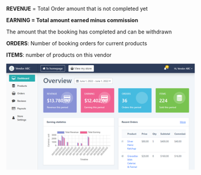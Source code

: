 **REVENUE** = Total Order amount that is not completed yet

**EARNING = Total amount earned minus commission**

The amount that the booking has completed and can be withdrawn

**ORDERS**: Number of booking orders for current products

**ITEMS**: number of products on this vendor

![](/assets/images/vendor-dashboard/ede3fbc3e6a51e6b4a53cf829eaf7ac1.png)